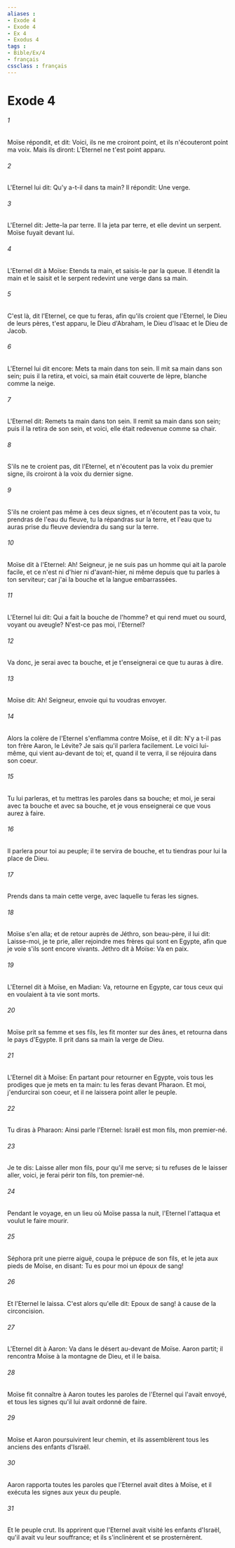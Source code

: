 ```yaml
---
aliases : 
- Exode 4
- Exode 4
- Ex 4
- Exodus 4
tags : 
- Bible/Ex/4
- français
cssclass : français
---
```


# Exode 4

###### 1
Moïse répondit, et dit: Voici, ils ne me croiront point, et ils n'écouteront point ma voix. Mais ils diront: L'Eternel ne t'est point apparu.
###### 2
L'Eternel lui dit: Qu'y a-t-il dans ta main? Il répondit: Une verge.
###### 3
L'Eternel dit: Jette-la par terre. Il la jeta par terre, et elle devint un serpent. Moïse fuyait devant lui.
###### 4
L'Eternel dit à Moïse: Etends ta main, et saisis-le par la queue. Il étendit la main et le saisit et le serpent redevint une verge dans sa main.
###### 5
C'est là, dit l'Eternel, ce que tu feras, afin qu'ils croient que l'Eternel, le Dieu de leurs pères, t'est apparu, le Dieu d'Abraham, le Dieu d'Isaac et le Dieu de Jacob.
###### 6
L'Eternel lui dit encore: Mets ta main dans ton sein. Il mit sa main dans son sein; puis il la retira, et voici, sa main était couverte de lèpre, blanche comme la neige.
###### 7
L'Eternel dit: Remets ta main dans ton sein. Il remit sa main dans son sein; puis il la retira de son sein, et voici, elle était redevenue comme sa chair.
###### 8
S'ils ne te croient pas, dit l'Eternel, et n'écoutent pas la voix du premier signe, ils croiront à la voix du dernier signe.
###### 9
S'ils ne croient pas même à ces deux signes, et n'écoutent pas ta voix, tu prendras de l'eau du fleuve, tu la répandras sur la terre, et l'eau que tu auras prise du fleuve deviendra du sang sur la terre.
###### 10
Moïse dit à l'Eternel: Ah! Seigneur, je ne suis pas un homme qui ait la parole facile, et ce n'est ni d'hier ni d'avant-hier, ni même depuis que tu parles à ton serviteur; car j'ai la bouche et la langue embarrassées.
###### 11
L'Eternel lui dit: Qui a fait la bouche de l'homme? et qui rend muet ou sourd, voyant ou aveugle? N'est-ce pas moi, l'Eternel?
###### 12
Va donc, je serai avec ta bouche, et je t'enseignerai ce que tu auras à dire.
###### 13
Moïse dit: Ah! Seigneur, envoie qui tu voudras envoyer.
###### 14
Alors la colère de l'Eternel s'enflamma contre Moïse, et il dit: N'y a t-il pas ton frère Aaron, le Lévite? Je sais qu'il parlera facilement. Le voici lui-même, qui vient au-devant de toi; et, quand il te verra, il se réjouira dans son coeur.
###### 15
Tu lui parleras, et tu mettras les paroles dans sa bouche; et moi, je serai avec ta bouche et avec sa bouche, et je vous enseignerai ce que vous aurez à faire.
###### 16
Il parlera pour toi au peuple; il te servira de bouche, et tu tiendras pour lui la place de Dieu.
###### 17
Prends dans ta main cette verge, avec laquelle tu feras les signes.
###### 18
Moïse s'en alla; et de retour auprès de Jéthro, son beau-père, il lui dit: Laisse-moi, je te prie, aller rejoindre mes frères qui sont en Egypte, afin que je voie s'ils sont encore vivants. Jéthro dit à Moïse: Va en paix.
###### 19
L'Eternel dit à Moïse, en Madian: Va, retourne en Egypte, car tous ceux qui en voulaient à ta vie sont morts.
###### 20
Moïse prit sa femme et ses fils, les fit monter sur des ânes, et retourna dans le pays d'Egypte. Il prit dans sa main la verge de Dieu.
###### 21
L'Eternel dit à Moïse: En partant pour retourner en Egypte, vois tous les prodiges que je mets en ta main: tu les feras devant Pharaon. Et moi, j'endurcirai son coeur, et il ne laissera point aller le peuple.
###### 22
Tu diras à Pharaon: Ainsi parle l'Eternel: Israël est mon fils, mon premier-né.
###### 23
Je te dis: Laisse aller mon fils, pour qu'il me serve; si tu refuses de le laisser aller, voici, je ferai périr ton fils, ton premier-né.
###### 24
Pendant le voyage, en un lieu où Moïse passa la nuit, l'Eternel l'attaqua et voulut le faire mourir.
###### 25
Séphora prit une pierre aiguë, coupa le prépuce de son fils, et le jeta aux pieds de Moïse, en disant: Tu es pour moi un époux de sang!
###### 26
Et l'Eternel le laissa. C'est alors qu'elle dit: Epoux de sang! à cause de la circoncision.
###### 27
L'Eternel dit à Aaron: Va dans le désert au-devant de Moïse. Aaron partit; il rencontra Moïse à la montagne de Dieu, et il le baisa.
###### 28
Moïse fit connaître à Aaron toutes les paroles de l'Eternel qui l'avait envoyé, et tous les signes qu'il lui avait ordonné de faire.
###### 29
Moïse et Aaron poursuivirent leur chemin, et ils assemblèrent tous les anciens des enfants d'Israël.
###### 30
Aaron rapporta toutes les paroles que l'Eternel avait dites à Moïse, et il exécuta les signes aux yeux du peuple.
###### 31
Et le peuple crut. Ils apprirent que l'Eternel avait visité les enfants d'Israël, qu'il avait vu leur souffrance; et ils s'inclinèrent et se prosternèrent.

